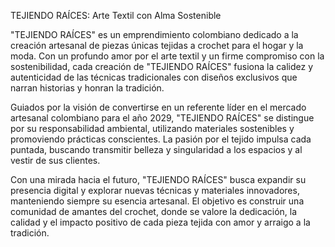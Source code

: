 TEJIENDO RAÍCES: Arte Textil con Alma Sostenible 

"TEJIENDO RAÍCES" es un emprendimiento colombiano dedicado a la creación artesanal de piezas únicas tejidas a crochet para el hogar y la moda. Con un profundo amor por el arte textil y un firme compromiso con la sostenibilidad, cada creación de "TEJIENDO RAÍCES" fusiona la calidez y autenticidad de las técnicas tradicionales con diseños exclusivos que narran historias y honran la tradición. 

Guiados por la visión de convertirse en un referente líder en el mercado artesanal colombiano para el año 2029, "TEJIENDO RAÍCES" se distingue por su responsabilidad ambiental, utilizando materiales sostenibles y promoviendo prácticas conscientes. La pasión por el tejido impulsa cada puntada, buscando transmitir belleza y singularidad a los espacios y al vestir de sus clientes. 

Con una mirada hacia el futuro, "TEJIENDO RAÍCES" busca expandir su presencia digital y explorar nuevas técnicas y materiales innovadores, manteniendo siempre su esencia artesanal. El objetivo es construir una comunidad de amantes del crochet, donde se valore la dedicación, la calidad y el impacto positivo de cada pieza tejida con amor y arraigo a la tradición. 
